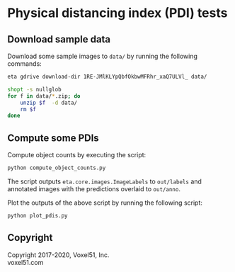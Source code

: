 # Physical distancing index (PDI) tests

## Download sample data

Download some sample images to `data/` by running the following commands:

```bash
eta gdrive download-dir 1RE-JMlKLYpQbfOkbwMFRhr_xaQ7ULVl_ data/

shopt -s nullglob
for f in data/*.zip; do
    unzip $f  -d data/
    rm $f
done
```


## Compute some PDIs

Compute object counts by executing the script:

```py
python compute_object_counts.py
```

The script outputs `eta.core.images.ImageLabels` to `out/labels` and annotated
images with the predictions overlaid to `out/anno`.

Plot the outputs of the above script by running the following script:

```py
python plot_pdis.py
```


## Copyright

Copyright 2017-2020, Voxel51, Inc.<br>
voxel51.com
